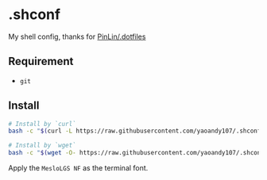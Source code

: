 # .shconf
My shell config, thanks for [PinLin/.dotfiles](https://github.com/PinLin/.shconf)

## Requirement
+ `git`

## Install

```sh
# Install by `curl`
bash -c "$(curl -L https://raw.githubusercontent.com/yaoandy107/.shconf/master/install.sh)"

# Install by `wget`
bash -c "$(wget -O- https://raw.githubusercontent.com/yaoandy107/.shconf/master/install.sh)"
```

Apply the `MesloLGS NF` as the terminal font.

